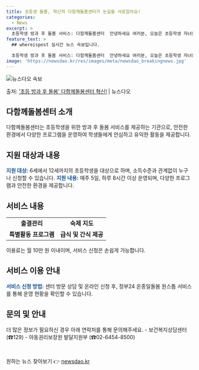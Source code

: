 ```yaml
---
title: 초등생 돌봄, 혁신적 다함께돌봄센터가 눈길을 사로잡아요!
categories:
  - News
excerpt: >
  초등학생 방과 후 돌봄 서비스: 다함께돌봄센터  안녕하세요 여러분, 오늘은 초등학생 자녀를 둔 부모님들에게 …
feature_text: >
  ## whereispost 실시간 뉴스 속보입니다.

  초등학생 방과 후 돌봄 서비스: 다함께돌봄센터  안녕하세요 여러분, 오늘은 초등학생 자녀를 둔 부모님들에게 …
image: 'https://newsdao.kr/res/images/meta/newsdao_breakingnews.jpg'
---
```


![뉴스다오 속보](https://newsdao.kr/res/images/meta/newsdao_breakingnews.jpg)

<p>출처: <a href="https://newsdao.kr/4191" rel="dofollow">'초등 방과 후 돌봄' 다함께돌봄센터 혁신!</a> | 뉴스다오</p>

<h2 data-ke-size="size26">다함께돌봄센터 소개</h2>
다함께돌봄센터는 초등학생을 위한 방과 후 돌봄 서비스를 제공하는 기관으로, 안전한 환경에서 다양한 프로그램을 운영하여 학생들에게 안심하고 유익한 활동을 제공합니다.

<h2 data-ke-size="size26">지원 대상과 내용</h2>
<b><span style="color: #1a5490;">지원 대상:</span></b> 6세에서 12세까지의 초등학생을 대상으로 하며, 소득수준과 관계없이 누구나 신청할 수 있습니다. <b><span style="color: #1a5490;">지원 내용:</span></b> 매주 5일, 하루 8시간 이상 운영되며, 다양한 프로그램과 안전한 환경을 제공합니다.

<h2 data-ke-size="size26">서비스 내용</h2>
<table>
	<tbody>
		<tr>
			<td style="text-align: center; height: 17px;"><b>출결관리</b></td>
			<td style="text-align: center; height: 17px;"><b>숙제 지도</b></td>
		</tr>
		<tr>
			<td style="text-align: center; height: 17px;"><b>특별활동 프로그램</b></td>
			<td style="text-align: center; height: 17px;"><b>급식 및 간식 제공</b></td>
		</tr>
	</tbody>
</table>
이용료는 월 10만 원 이내이며, 서비스 신청은 손쉽게 가능합니다.

<h2 data-ke-size="size26">서비스 이용 안내</h2>
<b><span style="color: #1a5490;">서비스 신청 방법:</span></b> 센터 방문 상담 및 온라인 신청 후, 정부24 온종일돌봄 원스톱 서비스를 통해 운영 현황을 확인할 수 있습니다.

<h2 data-ke-size="size26">문의 및 안내</h2>
더 많은 정보가 필요하신 경우 아래 연락처를 통해 문의해주세요.
- 보건복지상담센터 (☎129)
- 아동권리보장원 발달지원부 (☎02-6454-8500)<p data-ke-size="size16">&nbsp;</p> 

원하는 뉴스 찾아보기 👉 <a href="https://newsdao.kr" rel="dofollow">newsdao.kr</a>


